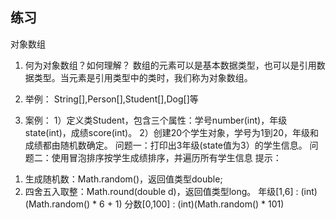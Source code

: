 ## 练习

对象数组

1. 何为对象数组？如何理解？
   数组的元素可以是基本数据类型，也可以是引用数据类型。当元素是引用类型中的类时，我们称为对象数组。

2. 举例：
   String[],Person[],Student[],Dog[]等

3. 案例：
   1）定义类Student，包含三个属性：学号number(int)，年级state(int)，成绩score(int)。
   2）创建20个学生对象，学号为1到20，年级和成绩都由随机数确定。
   问题一：打印出3年级(state值为3）的学生信息。
   问题二：使用冒泡排序按学生成绩排序，并遍历所有学生信息
   提示：
1) 生成随机数：Math.random()，返回值类型double;
2) 四舍五入取整：Math.round(double d)，返回值类型long。
   年级[1,6] : (int)(Math.random() * 6 + 1)
   分数[0,100] : (int)(Math.random() * 101)
